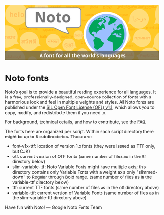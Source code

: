 ![Noto](images/noto.png)

# Noto fonts

Noto’s goal is to provide a beautiful reading experience for all languages. It is a free, professionally-designed, open-source collection of fonts with a harmonious look and feel in multiple weights and styles. All Noto fonts are published under the [SIL Open Font License (OFL) v1.1](http://scripts.sil.org/OFL), which allows you to copy, modify, and redistribute them if you need to.

For background, technical details, and how to contribute, see the [FAQ](FAQ.md).

The fonts here are organized per script. Within each script directory there might be up to 5 subdirectories. These are:
* font-v1x-ttf: location of version 1.x fonts (they were issued as TTF only, but CJK)
* otf: current version of OTF fonts (same number of files as in the ttf directory below)
* slim-variable-ttf: Noto Variable Fonts might have multiple axis; this directory contains only Variable Fonts with a weight axis only "slimmed-down" to Regular through Bold range. (same number of files as in the variable-ttf directory below)
* ttf: current TTF fonts (same number of files as in the otf directory above)
* variable-ttf: current version of Variable Fonts (same number of files as in the slim-variable-ttf directory above)


Have fun with Noto! — Google Noto Fonts Team
